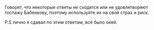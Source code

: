 Говорят, что некоторые ответы не сходятся или не удовлятворяют госпажу Бабенкову, поэтому используйте их на свой страх и риск. 

P.S лично я сдавал по этим ответам, всё было окей.